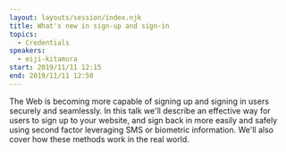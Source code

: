 ```yaml
---
layout: layouts/session/index.njk
title: What's new in sign-up and sign-in
topics:
  - Credentials
speakers:
  - eiji-kitamura
start: 2019/11/11 12:15
end: 2019/11/11 12:50
---
```


The Web is becoming more capable of signing up and signing in users securely and seamlessly. In this talk we'll describe an effective way for users to sign up to your website, and sign back in more easily and safely using second factor leveraging SMS or biometric information. We'll also cover how these methods work in the real world.
